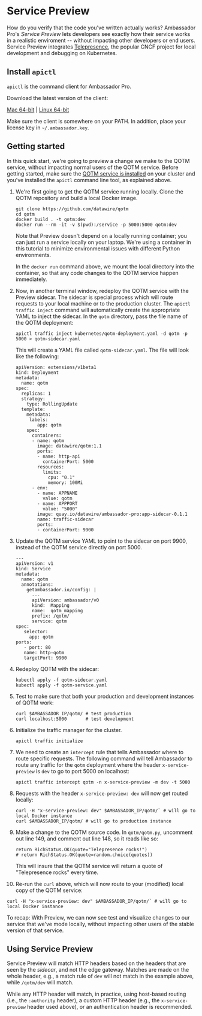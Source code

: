 # Service Preview

How do you verify that the code you've written actually works? Ambassador Pro's *Service Preview* lets developers see exactly how their service works in a realistic enviroment -- without impacting other developers or end users. Service Preview integrates [Telepresence](https://www.telepresence.io), the popular CNCF project for local development and debugging on Kubernetes.

## Install `apictl`

`apictl` is the command client for Ambassador Pro.

Download the latest version of the client:

<a class="apictl-dl" href="https://s3.amazonaws.com/datawire-static-files/apictl/0.1.1/darwin/amd64/apictl">Mac 64-bit</a> |
<a class="apictl-dl" href="https://s3.amazonaws.com/datawire-static-files/apictl/0.1.1/linux/amd64/apictl">Linux 64-bit</a>

Make sure the client is somewhere on your PATH. In addition, place your license key in `~/.ambassador.key`.

## Getting started

In this quick start, we're going to preview a change we make to the QOTM service, without impacting normal users of the QOTM service. Before getting started, make sure the [QOTM service is installed](https://www.getambassador.io/user-guide/getting-started#5-adding-a-service) on your cluster and you've installed the `apictl` command line tool, as explained above.

1. We're first going to get the QOTM service running locally. Clone the QOTM repository and build a local Docker image.

    ```
    git clone https://github.com/datawire/qotm
    cd qotm
    docker build . -t qotm:dev
    docker run --rm -it -v $(pwd):/service -p 5000:5000 qotm:dev
    ```

    Note that Preview doesn't depend on a locally running container; you can just run a service locally on your laptop. We're using a container in this tutorial to minimize environmental issues with different Python environments.

    In the `docker run` command above, we mount the local directory into the container, so that any code changes to the QOTM service happen immediately. 

2. Now, in another terminal window, redeploy the QOTM service with the Preview sidecar. The sidecar is special process which will route requests to your local machine or to the production cluster. The `apictl traffic inject` command will automatically create the appropriate YAML to inject the sidecar. In the `qotm` directory, pass the file name of the QOTM deployment:

   ```
   apictl traffic inject kubernetes/qotm-deployment.yaml -d qotm -p 5000 > qotm-sidecar.yaml
   ```

   This will create a YAML file called `qotm-sidecar.yaml`. The file will look like the following:

   ```
   apiVersion: extensions/v1beta1
   kind: Deployment
   metadata:
     name: qotm
   spec:
     replicas: 1
     strategy:
       type: RollingUpdate
     template:
       metadata:
        labels:
           app: qotm
       spec:
         containers:
         - name: qotm
           image: datawire/qotm:1.1
           ports:
           - name: http-api
             containerPort: 5000
           resources:
             limits:
               cpu: "0.1"
               memory: 100Mi
         - env:
           - name: APPNAME
             value: qotm
           - name: APPPORT
             value: "5000"
           image: quay.io/datawire/ambassador-pro:app-sidecar-0.1.1
           name: traffic-sidecar
           ports:
           - containerPort: 9900
   ```

3. Update the QOTM service YAML to point to the sidecar on port 9900, instead of the QOTM service directly on port 5000.

   ```
   ---
   apiVersion: v1
   kind: Service
   metadata:
     name: qotm
     annotations:
       getambassador.io/config: |
         ---
         apiVersion: ambassador/v0
         kind:  Mapping
         name:  qotm_mapping
         prefix: /qotm/
         service: qotm
   spec:
      selector:
        app: qotm
   ports:
      - port: 80
      name: http-qotm
      targetPort: 9900
   ```

4. Redeploy QOTM with the sidecar:

   ```
   kubectl apply -f qotm-sidecar.yaml
   kubectl apply -f qotm-service.yaml
   ```

5. Test to make sure that both your production and development instances of QOTM work:

    ```
    curl $AMBASSADOR_IP/qotm/ # test production
    curl localhost:5000       # test development
    ```

6. Initialize the traffic manager for the cluster.

    ```
    apictl traffic initialize
    ```

7. We need to create an `intercept` rule that tells Ambassador where to route specific requests. The following command will tell Ambassador to route any traffic for the `qotm` deployment where the header `x-service-preview` is `dev` to go to port 5000 on localhost:

    ```
    apictl traffic intercept qotm -n x-service-preview -m dev -t 5000
    ```

8. Requests with the header `x-service-preview: dev` will now get routed locally:

    ```
    curl -H "x-service-preview: dev" $AMBASSADOR_IP/qotm/` # will go to local Docker instance
    curl $AMBASSADOR_IP/qotm/ # will go to production instance
    ```

9. Make a change to the QOTM source code. In `qotm/qotm.py`, uncomment out line 149, and comment out line 148, so it reads like so:

    ```
    return RichStatus.OK(quote="Telepresence rocks!")
    # return RichStatus.OK(quote=random.choice(quotes))
    ```

    This will insure that the QOTM service will return a quote of "Telepresence rocks" every time.

10. Re-run the `curl` above, which will now route to your (modified) local copy of the QOTM service:

   ```
   curl -H "x-service-preview: dev" $AMBASSADOR_IP/qotm/` # will go to local Docker instance
   ```

   To recap: With Preview, we can now see test and visualize changes to our service that we've mode locally, without impacting other users of the stable version of that service.

## Using Service Preview

Service Preview will match HTTP headers based on the headers that are seen by the *sidecar*, and not the edge gateway. Matches are made on the whole header, e.g., a match rule of `dev` will not match in the example above, while `/qotm/dev` will match.

While any HTTP header will match, in practice, using host-based routing (i.e., the `:authority` header), a custom HTTP header (e.g., the `x-service-preview` header used above), or an authentication header is recommended.